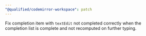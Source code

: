 ```yaml
---
"@qualified/codemirror-workspace": patch
---
```


Fix completion item with `textEdit` not completed correctly when the completion list is complete and not recomputed on further typing.

